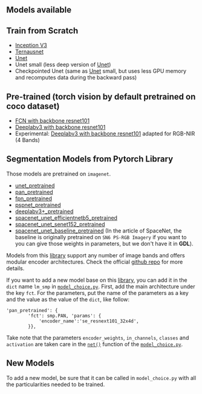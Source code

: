 ## **Models available**

## Train from Scratch
- [Inception V3](https://arxiv.org/pdf/1512.00567.pdf)
- [Ternausnet](https://arxiv.org/abs/1801.05746.pdf)
- [Unet](https://arxiv.org/abs/1505.04597.pdf)
- Unet small (less deep version of [Unet](https://arxiv.org/abs/1505.04597.pdf))
- Checkpointed Unet (same as [Unet](https://arxiv.org/abs/1505.04597.pdf) small, but uses less GPU memory and recomputes data during the backward pass)

## Pre-trained (torch vision by default pretrained on coco dataset)
- [FCN with backbone resnet101](https://people.eecs.berkeley.edu/~jonlong/long_shelhamer_fcn.pdf)
- [Deeplabv3 with backbone resnet101](https://arxiv.org/abs/1706.05587.pdf)
- Experimental: [Deeplabv3 with backbone resnet101](https://arxiv.org/abs/1706.05587.pdf)  adapted for RGB-NIR (4 Bands)

## Segmentation Models from Pytorch Library
Those models are pretrained on `imagenet`.
- [unet_pretrained](https://arxiv.org/abs/1801.05746.pdf)
- [pan_pretrained](https://arxiv.org/abs/1805.10180.pdf)
- [fpn_pretrained](http://presentations.cocodataset.org/COCO17-Stuff-FAIR.pdf)
- [pspnet_pretrained](https://arxiv.org/abs/1612.01105.pdf)
- [deeplabv3+_pretrained](https://arxiv.org/pdf/1802.02611.pdf)
- [spacenet_unet_efficientnetb5_pretrained](https://github.com/SpaceNetChallenge/SpaceNet_SAR_Buildings_Solutions/tree/master/1-zbigniewwojna)
- [spacenet_unet_senet152_pretrained](https://github.com/SpaceNetChallenge/SpaceNet_SAR_Buildings_Solutions/tree/master/2-MaksimovKA)
- [spacenet_unet_baseline_pretrained]() (In the article of SpaceNet, the baseline is originally pretrained on `SN6 PS-RGB Imagery` if you want to you can give those weights in parameters, but we don't have it in **GDL**).

Models from this [library](https://github.com/qubvel/segmentation_models.pytorch) support any number of image bands and offers modular encoder architectures. Check the official [github repo](https://github.com/qubvel/segmentation_models.pytorch) for more details.  

If you want to add a new model base on this [library](https://github.com/qubvel/segmentation_models.pytorch), you can add it in the `dict` name `lm_smp` in [`model_choice.py`](model_choice.py). First, add the main architecture under the key `fct`. For the parameters, put the name of the parameters as a key and the value as the value of the `dict`, like follow:
```
'pan_pretrained': {
        'fct': smp.PAN, 'params': {
            'encoder_name':'se_resnext101_32x4d',
        }},
```
Take note that the parameters `encoder_weights`, `in_channels`, `classes` and `activation` are taken care in the [`net()`](model_choice.py#L144) function of the [`model_choice.py`](model_choice.py).

## New Models
To add a new model, be sure that it can be called in `model_choice.py` with all the particularities needed to be trained.
